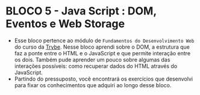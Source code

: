 # BLOCO 5 - Java Script : DOM, Eventos e Web Storage

- Esse bloco pertence ao módulo de `Fundamentos do Desenvolvimento Web` do curso da [Trybe](https://www.betrybe.com/). Nesse bloco aprendi sobre o DOM, a estrutura que faz a ponte entre o HTML e o JavaScript e que permite interação entre os dois. Também pude aprender um pouco sobre algumas das interações possíveis: como recuperar dados do HTML através do JavaScript.
- Partindo do pressuposto, você encontrará os exercí­cios que desenvolvi para fixar os conhecimentos que adquiri ao longo desse bloco.